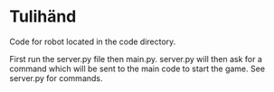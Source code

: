 # Tulihänd

Code for robot located in the code directory.

First run the server.py file then main.py. 
server.py will then ask for a command which will be sent to the main code to start the game.
See server.py for commands.

